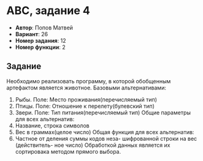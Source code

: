 # АВС, задание 4

- **Автор**: Попов Матвей
- **Вариант**: 26
- **Номер задания**: 12
- **Номер функции**: 2

## Задание
Необходимо реализовать программу, в которой обобщенным артефактом является животное. Базовыми альтернативами:
1. Рыбы. Поле: Место проживания(перечисляемый тип)
2. Птицы. Поле: Отношение к перелету(булевский тип)
3. Звери. Поле: Тип питания(перечисляемый тип)
   Общие параметры для всех альтернатив:
1. Название, строка символов
2. Вес в граммах(целое число)
   Общая функция для всех альтернатив:
1. Частное от деления суммы кодов неза- шифрованной строки на вес (действитель- ное число)
   Обработкой данных является их сортировака методом прямого выбора.